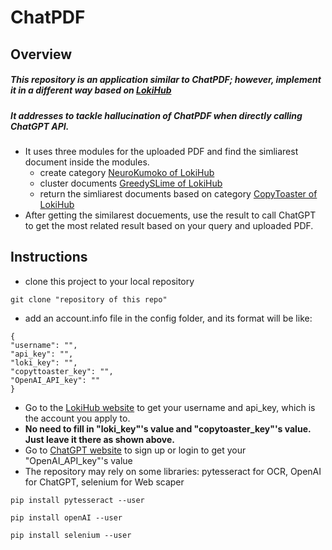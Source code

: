 # ChatPDF
## Overview
##### This repository is an application similar to ChatPDF; however, implement it in a different way based on [LokiHub](https://github.com/Droidtown/LokiHub)
##### It addresses to tackle hallucination of ChatPDF when directly calling ChatGPT API.
- It uses three modules for the uploaded PDF and find the simliarest document inside the modules.
  - create category [NeuroKumoko of LokiHub](https://github.com/Droidtown/LokiTool_Doc/wiki/15_Func_Create_Project_NeuroKumoko)
  - cluster documents [GreedySLime of LokiHub](https://github.com/Droidtown/LokiTool_Doc/wiki/16_Func_Create_Project_GreedySlime)
  - return the simliarest documents based on category [CopyToaster of LokiHub](https://api.droidtown.co/document/#CopyToaster)
- After getting the similarest docuements, use the result to call ChatGPT to get the most related result based on your query and uploaded PDF.

## Instructions
- clone this project to your local repository
```
git clone "repository of this repo"
```
- add an account.info file in the config folder, and its format will be like:
```
{
"username": "",
"api_key": "",
"loki_key": "",
"copyttoaster_key": "",
"OpenAI_API_key": ""
}
```
- Go to the [LokiHub website](https://api.droidtown.co/) to get your username and api_key, which is the account you apply to.
- **No need to fill in "loki_key"'s value and "copytoaster_key"'s value. Just leave it there as shown above.**
- Go to [ChatGPT website](https://platform.openai.com/docs/api-reference/introduction) to sign up or login to get your "OpenAI_API_key"'s value
- The repository may rely on some libraries: pytesseract for OCR, OpenAI for ChatGPT, selenium for Web scaper
```
pip install pytesseract --user
```
```
pip install openAI --user
```
```
pip install selenium --user
```
